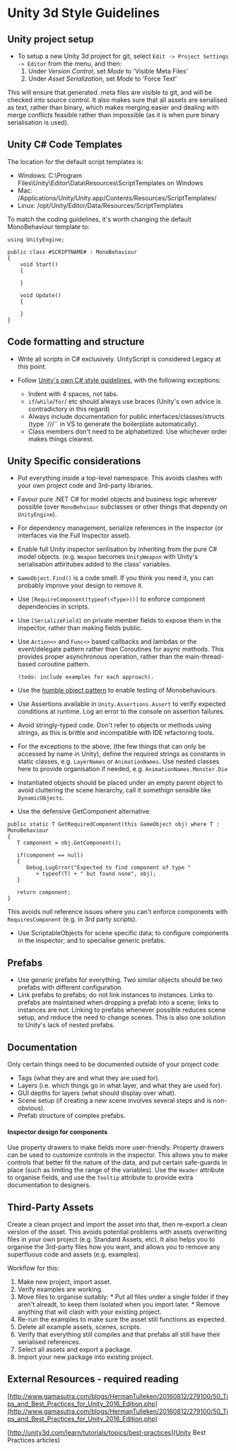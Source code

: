 # Unity 3d Style Guidelines

## Unity project setup
* To setup a new Unity 3d project for git, select `Edit -> Project Settings -> Editor` from the menu, and then:
	1. Under *Version Control*, set _Mode_ to 'Visible Meta Files'
	2. Under *Asset Serialization*, set _Mode_ to 'Force Text'

This will ensure that generated .meta files are visible to git, and will be checked into source control. It also makes sure that all assets are serialised as text, rather than binary, which makes merging easier and dealing with merge conflicts feasible rather than impossible (as it is when pure binary serialisation is used).

## Unity C# Code Templates

The location for the default script templates is:
* Windows: C:\Program Files\Unity\Editor\Data\Resources\ScriptTemplates on Windows
* Mac: /Applications/Unity/Unity.app/Contents/Resources/ScriptTemplates/
* Linux: /opt/Unity/Editor/Data/Resources/ScriptTemplates

To match the coding guidelines, it's worth changing the default MonoBehaviour template to:
```
using UnityEngine;

public class #SCRIPTNAME# : MonoBehaviour
{
    void Start()
    {
        
    }

    void Update()
    {
        
    }
}
```

## Code formatting and structure

* Write all scripts in C# exclusively. UnityScript is considered Legacy at this point.

* Follow [Unity's own C# style guidelines](http://wiki.unity3d.com/index.php/Csharp_Coding_Guidelines), with the following exceptions:
    * Indent with 4 spaces, not tabs.
    * `if`/`while`/`for`/ etc should always use braces (Unity's own advice is contradictory in this regard)
    * Always include documentation for public interfaces/classes/structs (type `///`` in VS to generate the boilerplate automatically).
    * Class members don't need to be alphabetized. Use whichever order makes things clearest.
 
## Unity Specific considerations
* Put everything inside a top-level namespace. This avoids clashes with your own project code and 3rd-party libraries.
* Favour pure .NET C# for model objects and business logic wherever possible (over `MonoBehviour` subclasses or other things that dependy on `UnityEngine`).
* For dependency management, serialize references in the inspector (or interfaces via the Full Inspector asset).
* Enable full Unity inspector serilisation by inheriting from the pure C# model objects. (e.g. `Weapon` becomes `UnityWeapon` with Unity's serialisation attiritubes added to the class' variables.
* `GameObject.Find()` is a code smell. If you think you need it, you can probably improve your design to remove it.
* Use `[RequireComponent(typeof(<Type>))]` to enforce component dependencies in scripts.
* Use `[SerializeField]` on private member fields to expose them in the inspector, rather than making fields public.
* Use `Action<>` and `Func<>` based callbacks and lambdas or the event/delegate pattern rather than Coroutines for async methods. This provides proper asynchronous operation, rather than the main-thread-based coroutine pattern.
	```
    (todo: include examples for each approach).
    ```
* Use the [humble object pattern](http://blogs.unity3d.com/2014/06/03/unit-testing-part-2-unit-testing-monobehaviours/) to enable testing of Monobehaviours.
* Use Assertions available in `Unity.Assertions.Assert` to verify expected conditions at runtime. Log an error to the console on assertion failures.
* Avoid stringly-typed code. Don't refer to objects or methods using strings, as this is brittle and incompatible with IDE refactoring tools.
* For the exceptions to the above, (the few things that can only be accessed by name in Unity), define the required strings as constants in static classes, e.g. `LayerNames` or `AnimationNames`. Use nested classes here to provide organisation if needed, e.g. `AnimationNames.Monster.Die`
* Instantiated objects should be placed under an empty parent object to avoid cluttering the scene hierarchy, call it somethign sensible like `DynamicObjects`.

* Use the defensive GetComponent alternative:
```
public static T GetRequiredComponent(this GameObject obj) where T : MonoBehaviour
{
   T component = obj.GetComponent();
 
   if(component == null)
   {
      Debug.LogError("Expected to find component of type " 
         + typeof(T) + " but found none", obj);
   }
 
   return component;
}
```

This avoids null reference issues where you can't enforce components with `RequiresComponent` (e.g. in 3rd party scripts).

* Use ScriptableObjects for scene specific data; to configure components in the inspector; and to specialise generic prefabs.

## Prefabs

* Use generic prefabs for everything. Two similar objects should be two prefabs with different configuration.
* Link prefabs to prefabs; do not link instances to instances. Links to prefabs are maintained when dropping a prefab into a scene; links to instances are not. Linking to prefabs whenever possible reduces scene setup, and reduce the need to change scenes. This is also one solution to Unity's lack of nested prefabs.

## Documentation

Only certain things need to be documented outside of your project code:

* Tags (what they are and what they are used for).
* Layers (i.e. which things go in what layer, and what they are used for).
* GUI depths for layers (what should display over what).
* Scene setup (if creating a new scene involves several steps and is non-obvious).
* Prefab structure of complex prefabs.

#### Inspector design for components
Use property drawers to make fields more user-friendly. Property drawers can be used to customize controls in the inspector. This allows you to make controls that better fit the nature of the data, and put certain safe-guards in place (such as limiting the range of the variables). Use the `Header` attribute to organise fields, and use the `Tooltip` attribute to provide extra documentation to designers. 

## Third-Party Assets

Create a clean project and import the asset into that, then re-export a clean version of the asset. This avoids potential problems with assets overwriting files in your own project (e.g. Standard Assets, etc). It also helps you to organise the 3rd-party files how you want, and allows you to remove any superfluous code and assets (e.g. examples).

Workflow for this:

  1. Make new project, import asset.
  2. Verify examples are working.
  3. Move files to organise suitably:
    * Put all files under a single folder if they aren't alreadt, to keep them isolated when you import later.
    * Remove anything that will clash with your existing project.
  4. Re-run the examples to make sure the asset still functions as expected.
  5. Delete all example assets, scenes, scripts.
  6. Verify that everything still compiles and that prefabs all still have their serialised references.
  7. Select all assets and export a package.
  8. Import your new package into existing project.

## External Resources - required reading

[http://www.gamasutra.com/blogs/HermanTulleken/20160812/279100/50_Tips_and_Best_Practices_for_Unity_2016_Edition.php](http://www.gamasutra.com/blogs/HermanTulleken/20160812/279100/50_Tips_and_Best_Practices_for_Unity_2016_Edition.php)

[http://unity3d.com/learn/tutorials/topics/best-practices](Unity Best Practices articles)

